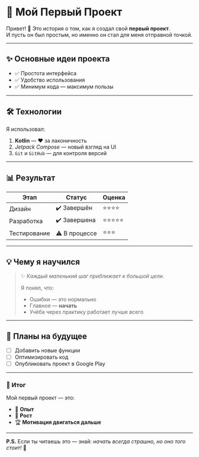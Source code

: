 # 🚀 Мой Первый Проект  

Привет! 👋 Это история о том, как я создал свой **первый проект**.  
И пусть он был простым, но именно он стал для меня отправной точкой.  

---

## ✨ Основные идеи проекта  
- ✅ Простота интерфейса  
- ✅ Удобство использования  
- ✅ Минимум кода — максимум пользы  

---

## 🛠️ Технологии  
Я использовал:  
1. **Kotlin** — ❤️ за лаконичность  
2. *Jetpack Compose* — новый взгляд на UI  
3. `Git` и `GitHub` — для контроля версий  

---

## 📊 Результат  
| Этап       | Статус       | Оценка |
|------------|-------------|--------|
| Дизайн     | ✔️ Завершён | ⭐⭐⭐⭐ |
| Разработка | ✔️ Завершена | ⭐⭐⭐⭐⭐ |
| Тестирование | ⚠️ В процессе | ⭐⭐⭐ |

---

## 💡 Чему я научился  
> ✨ *Каждый маленький шаг приближает к большой цели.*  
>
> Я понял, что:  
> - Ошибки — это нормально  
> - Главное — **начать**  
> - Учёба через практику работает лучше всего  

---

## 🔮 Планы на будущее  
- [ ] Добавить новые функции  
- [ ] Оптимизировать код  
- [ ] Опубликовать проект в Google Play  

---

### 🎉 Итог  
Мой первый проект — это:  

- 🔑 **Опыт**  
- 🌱 **Рост**  
- 🏆 **Мотивация двигаться дальше**  

---

**P.S.** Если ты читаешь это — знай: *начать всегда страшно, но оно того стоит!* 💪
